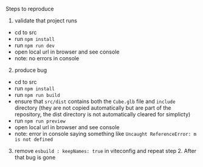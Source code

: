 
Steps to reproduce

1) validate that project runs
  - cd to src
  - run ``npm install``
  - run ``npm run dev``
  - open local url in browser and see console
  - note: no errors in console
2) produce bug
  - cd to src
  - run ``npm install``
  - run ``npm run build``
  - ensure that ``src/dist`` contains both the ``Cube.glb`` file and ``include`` directory (they are not copied automatically but are part of the repository, the dist directory is not automatically cleared for simplicty)
  - run ``npm run preview``
  - open local url in browser and see console
  - note: error in console saying something like ``Uncaught ReferenceError: m is not defined``
    
3) remove ``esbuild : keepNames: true`` in viteconfig and repeat step 2. After that bug is gone